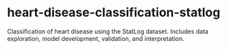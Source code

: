 # heart-disease-classification-statlog
Classification of heart disease using the StatLog dataset. Includes data exploration, model development, validation, and interpretation.

